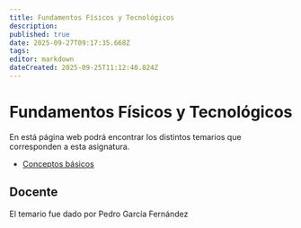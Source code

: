 ```yaml
---
title: Fundamentos Físicos y Tecnológicos
description: 
published: true
date: 2025-09-27T09:17:35.668Z
tags: 
editor: markdown
dateCreated: 2025-09-25T11:12:40.824Z
---
```


# Fundamentos Físicos y Tecnológicos
En está página web podrá encontrar los distintos temarios que corresponden a esta asignatura.

- [Conceptos básicos](tema1)




## Docente
El temario fue dado por Pedro García Fernández